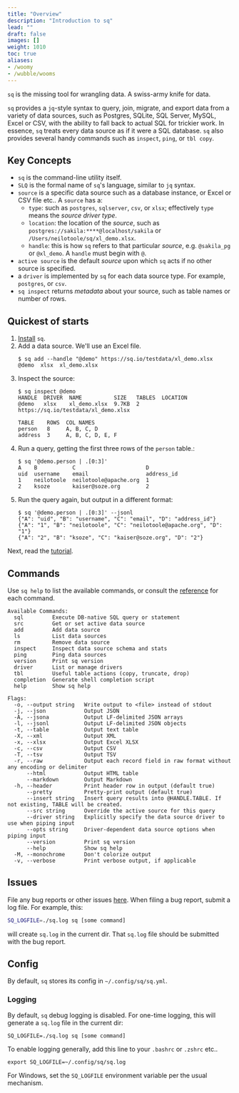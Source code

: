 ```yaml
---
title: "Overview"
description: "Introduction to sq"
lead: ""
draft: false
images: []
weight: 1010
toc: true
aliases:
- /woomy
- /wubble/wooms
---
```

`sq` is the missing tool for wrangling data. A swiss-army knife for data.

`sq` provides a `jq`-style syntax to query, join, migrate, and export data from a variety of data sources,
such as Postgres, SQLite, SQL Server, MySQL, Excel or CSV, with the ability to fall back
to actual SQL for trickier work. In essence, `sq` treats every data source as if it were a SQL database.
`sq` also provides several handy commands such as `inspect`, `ping`, or `tbl copy`.

## Key Concepts

- `sq` is the command-line utility itself.
- `SLQ` is the formal name of `sq`'s language, similar to `jq` syntax.
- `source` is a specific data source such as a database instance, or Excel or CSV file etc.. A `source` has a:
  - `type`: such as `postgres`, `sqlserver`, `csv`, or `xlsx`; effectively `type` means the _source driver type_.
  - `location`: the location of the _source_, such as `postgres://sakila:****@localhost/sakila` or `/Users/neilotoole/sq/xl_demo.xlsx`.
  - `handle`: this is how `sq` refers to that particular _source_, e.g. `@sakila_pg` or `@xl_demo`. A `handle` must begin with `@`.
- `active source` is the default _source_ upon which `sq` acts if no other source is specified.
- a `driver` is implemented by `sq` for each data source type. For example, `postgres`, or `csv`.
- `sq inspect` returns _metadata_ about your source, such as table names or number of rows.

## Quickest of starts

1. [Install](/docs/install) `sq`.
2. Add a data source. We'll use an Excel file.
    ```shell
    $ sq add --handle "@demo" https://sq.io/testdata/xl_demo.xlsx
    @demo  xlsx  xl_demo.xlsx
    ```
3. Inspect the source:
    ```shell
    $ sq inspect @demo
    HANDLE  DRIVER  NAME          SIZE   TABLES  LOCATION
    @demo   xlsx    xl_demo.xlsx  9.7KB  2       https://sq.io/testdata/xl_demo.xlsx

    TABLE    ROWS  COL NAMES
    person   8     A, B, C, D
    address  3     A, B, C, D, E, F
    ```
4. Run a query, getting the first three rows of the `person` table.:
    ```shell
    $ sq '@demo.person | .[0:3]'
    A    B           C                      D
    uid  username    email                  address_id
    1    neilotoole  neilotoole@apache.org  1
    2    ksoze       kaiser@soze.org        2
    ```
5. Run the query again, but output in a different format:
    ```shell
    $ sq '@demo.person | .[0:3]' --jsonl
    {"A": "uid", "B": "username", "C": "email", "D": "address_id"}
    {"A": "1", "B": "neilotoole", "C": "neilotoole@apache.org", "D": "1"}
    {"A": "2", "B": "ksoze", "C": "kaiser@soze.org", "D": "2"}
    ```
Next, read the [tutorial](../tutorial).

## Commands

Use `sq help` to list the available commands, or consult the [reference](../cmd)
for each command.

```text
Available Commands:
  sql         Execute DB-native SQL query or statement
  src         Get or set active data source
  add         Add data source
  ls          List data sources
  rm          Remove data source
  inspect     Inspect data source schema and stats
  ping        Ping data sources
  version     Print sq version
  driver      List or manage drivers
  tbl         Useful table actions (copy, truncate, drop)
  completion  Generate shell completion script
  help        Show sq help

Flags:
  -o, --output string   Write output to <file> instead of stdout
  -j, --json            Output JSON
  -A, --jsona           Output LF-delimited JSON arrays
  -l, --jsonl           Output LF-delimited JSON objects
  -t, --table           Output text table
  -X, --xml             Output XML
  -x, --xlsx            Output Excel XLSX
  -c, --csv             Output CSV
  -T, --tsv             Output TSV
  -r, --raw             Output each record field in raw format without any encoding or delimiter
      --html            Output HTML table
      --markdown        Output Markdown
  -h, --header          Print header row in output (default true)
      --pretty          Pretty-print output (default true)
      --insert string   Insert query results into @HANDLE.TABLE. If not existing, TABLE will be created.
      --src string      Override the active source for this query
      --driver string   Explicitly specify the data source driver to use when piping input
      --opts string     Driver-dependent data source options when piping input
      --version         Print sq version
      --help            Show sq help
  -M, --monochrome      Don't colorize output
  -v, --verbose         Print verbose output, if applicable
```

## Issues

File any bug reports or other issues [here](https://github.com/neilotoole/sq/issues).
When filing a bug report, submit a log file. For example, this:

```sh
SQ_LOGFILE=./sq.log sq [some command]
```
will create `sq.log` in the current dir. That `sq.log` file should be submitted with the bug report.


## Config
By default, `sq` stores its config in `~/.config/sq/sq.yml`.

### Logging
By default, `sq` debug logging is disabled. For one-time logging, this will
generate a `sq.log` file in the current dir:

```shell
SQ_LOGFILE=./sq.log sq [some command]
```

To enable logging generally, add this line to your `.bashrc` or `.zshrc` etc..

```shell
export SQ_LOGFILE=~/.config/sq/sq.log
```

For Windows, set the `SQ_LOGFILE` environment variable per the usual mechanism.
